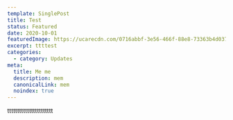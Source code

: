 ```yaml
---
template: SinglePost
title: Test
status: Featured
date: 2020-10-01
featuredImage: https://ucarecdn.com/0716abbf-3e56-466f-88e8-73363b4d0379/
excerpt: ttttest
categories:
  - category: Updates
meta:
  title: Me me
  description: mem
  canonicalLink: mem
  noindex: true
---
```

ttttttttttttttttttttttt